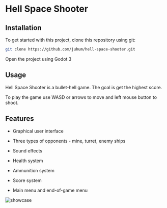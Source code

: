 # Hell Space Shooter


## Installation
To get started with this project, clone this repository using git:

```bash
git clone https://github.com/juhum/hell-space-shooter.git
```

Open the project using Godot 3

## Usage

Hell Space Shooter is a bullet-hell game. The goal is get the highest score. 



To play the game use WASD or arrows to move and left mouse button to shoot.



## Features

- Graphical user interface

- Three types of opponents - mine, turret, enemy ships

- Sound effects

- Health system

- Ammunition system

- Score system

- Main menu and end-of-game menu


![showcase](https://github.com/juhum/hell-space-shooter/blob/main/showcase.gif)
